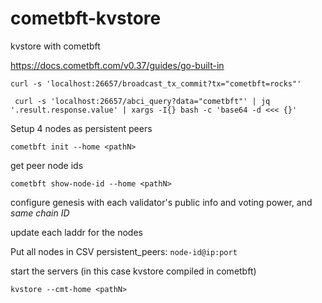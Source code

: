 # cometbft-kvstore

kvstore with cometbft

https://docs.cometbft.com/v0.37/guides/go-built-in

```
curl -s 'localhost:26657/broadcast_tx_commit?tx="cometbft=rocks"'
```

```
 curl -s 'localhost:26657/abci_query?data="cometbft"' | jq '.result.response.value' | xargs -I{} bash -c 'base64 -d <<< {}'
```


Setup 4 nodes as persistent peers

```
cometbft init --home <pathN>
```

get peer node ids

```
cometbft show-node-id --home <pathN>
```

configure genesis with each validator's public info and voting power, and *same chain ID*

update each laddr for the nodes

Put all nodes in CSV persistent_peers:  `node-id@ip:port`

start the servers (in this case kvstore compiled in cometbft)

```
kvstore --cmt-home <pathN>
```
